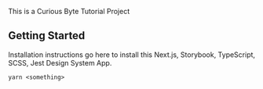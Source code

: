 This is a Curious Byte Tutorial Project

## Getting Started

Installation instructions go here to install this Next.js, Storybook, TypeScript, SCSS, Jest Design System App.

```
yarn <something>
```